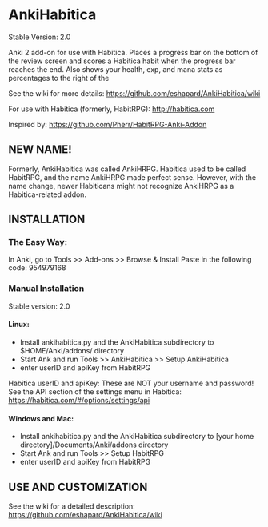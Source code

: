# AnkiHabitica

Stable Version: 2.0

Anki 2 add-on for use with Habitica. Places a progress bar on the bottom of the review screen and scores a Habitica habit when the progress bar reaches the end. Also shows your health, exp, and mana stats as percentages to the right of the 

See the wiki for more details: https://github.com/eshapard/AnkiHabitica/wiki

For use with Habitica (formerly, HabitRPG): http://habitica.com

Inspired by: https://github.com/Pherr/HabitRPG-Anki-Addon

## NEW NAME!
Formerly, AnkiHabitica was called AnkiHRPG. Habitica used to be called HabitRPG, and the name AnkiHRPG made perfect sense. However, with the name change, newer Habiticans might not recognize AnkiHRPG as a Habitica-related addon.

## INSTALLATION

### The Easy Way:
In Anki, go to Tools >> Add-ons >> Browse & Install
Paste in the following code: 954979168 

### Manual Installation
Stable version: 2.0

#### Linux:

* Install ankihabitica.py and the AnkiHabitica subdirectory to $HOME/Anki/addons/ directory
* Start Ank and run Tools >> AnkiHabitica >> Setup AnkiHabitica
 * enter userID and apiKey from HabitRPG
     
Habitica userID and apiKey: These are NOT your username and password! See the API section of the settings menu in Habitica: https://habitica.com/#/options/settings/api


#### Windows and Mac:

* Install ankihabitica.py and the AnkiHabitica subdirectory to [your home directory]/Documents/Anki/addons directory
* Start Ank and run Tools >> Setup HabitRPG
 * enter userID and apiKey from HabitRPG
     


## USE AND CUSTOMIZATION

See the wiki for a detailed description: https://github.com/eshapard/AnkiHabitica/wiki
            
           
